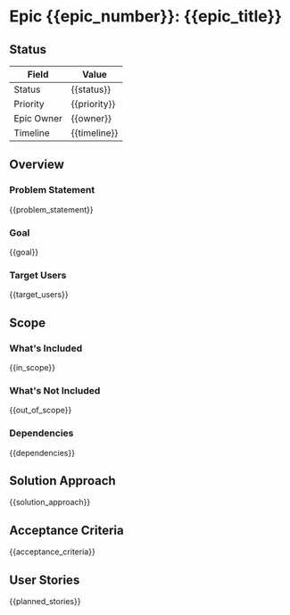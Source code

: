 # Epic {{epic_number}}: {{epic_title}}

## Status

| Field                | Value                    |
|----------------------|--------------------------|
| Status               | {{status}}               |
| Priority             | {{priority}}            |
| Epic Owner           | {{owner}}               |
| Timeline             | {{timeline}}            |

<!-- Epic tracking and SDLC integration -->
<!-- Enables progress monitoring and PRD traceability validation -->

<!-- Template Guidance:
Status Options: Planning -> Approved -> In Progress -> Done -> Completed
Priority Example: Critical, High, Medium, Low (align with PRD requirement priorities)
Epic Owner Example: "Product Owner", "Tech Lead", "Development Team"
Timeline Example: "Sprint 1-3 (6 weeks)", "Q1 2024", "March-April 2024"
-->

## Overview

### Problem Statement

{{problem_statement}}

<!-- Clear, specific user problem this Epic solves from PRD analysis -->
<!-- Must trace back to PRD business requirements and user pain points -->

<!-- Template Guidance:
Problem Statement Example:
"Users struggle with agent discovery and IDE integration, leading to fragmented workflows and reduced productivity. Current manual agent selection requires deep technical knowledge, creating adoption barriers for 70% of target users."

Format Structure:
- Start with specific user pain point from PRD
- Include quantifiable impact or evidence
- Connect to PRD BR/NFR requirements
- Avoid solution-oriented language

DO: Reference specific PRD requirements (BR1, BR2, NFR1...)
DO: Include quantifiable user impact
DO: Focus on user pain, not missing features
DO: Use evidence from PRD user research
DON'T: Describe what the system can't do
DON'T: Include solution details in problem statement
DON'T: Use vague terms like "users want better experience"
-->

### Goal

{{goal}}

<!-- Specific, measurable outcome that defines Epic completion -->
<!-- Must align with PRD success metrics and enable clear Story validation -->
<!-- REQUIRED FORMAT: Enable [specific outcome] for [target %] of [user type] within [timeline] -->

<!-- Template Guidance:
Goal Example:
"Enable seamless agent discovery and IDE integration for 90% of target users within 2 weeks of first use, reducing agent selection time from 15 minutes to under 30 seconds while maintaining enterprise security standards."

REQUIRED Format Structure:
- MUST start with "Enable [specific outcome]"
- MUST include target user percentage or metrics
- MUST include specific timeline boundaries
- MUST connect to PRD success criteria
- MUST be measurable and testable

DO: Use format "Enable X for Y% of [users] within Z [timeline]"
DO: Include specific metrics from PRD (time, percentage, quantity)
DO: Set realistic timeline boundaries with specific duration
DO: Connect to PRD success criteria explicitly
DON'T: Use vague language like "improve user experience"
DON'T: Set unmeasurable goals or subjective outcomes
DON'T: Ignore PRD success metrics alignment
DON'T: Omit timeline or target percentage requirements
-->

### Target Users

{{target_users}}

<!-- Specific user personas from PRD who benefit from this Epic -->
<!-- Must align with PRD user segments and enable Story "As a user" scenarios -->

<!-- Template Guidance:
Target Users Example:
"Primary: Software Architects (60%) - designing system components and integration patterns
Secondary: Development Leads (30%) - implementing architectural decisions in code
Tertiary: Product Managers (10%) - validating technical feasibility and scope"

Format Structure:
- List primary, secondary, tertiary users with percentages
- Include specific roles and responsibilities
- Connect to PRD user segments
- Enable Story persona development

DO: Use specific personas from PRD
DO: Include user percentages or priority levels
DO: Describe user context and responsibilities
DO: Enable clear Story "As a [user]" scenarios
DON'T: Use generic roles like "users" or "developers"
DON'T: Create new personas not in PRD
DON'T: Omit user context or responsibilities
-->

## Scope

### What's Included

{{in_scope}}

<!-- Specific features and functionality this Epic delivers -->
<!-- Must map to PRD requirements and enable Story breakdown -->

<!-- Template Guidance:
What's Included Example:
"1. Agent discovery UI with search and filter capabilities (BR2, BR3)
2. IDE integration framework for Cursor, VS Code, and JetBrains (NFR1)
3. Authentication and security layer for enterprise environments (NFR2)
4. Basic agent validation and health checking (BR4)"

Format Structure:
- Number items for clear tracking
- Reference specific PRD requirements in parentheses
- Focus on user-facing functionality
- Enable clear Story mapping

DO: Reference specific PRD requirements (BR1, NFR2...)
DO: Number items for clear tracking
DO: Focus on user-facing functionality
DO: Include enough detail for Story creation
DON'T: Include technical implementation details
DON'T: List features without PRD traceability
DON'T: Use vague descriptions
-->

### What's Not Included

{{out_of_scope}}

<!-- Clear boundaries of what this Epic excludes -->
<!-- Prevents scope creep and guides Story prioritization -->

<!-- Template Guidance:
What's Not Included Example:
"1. Advanced analytics and usage monitoring (deferred to Epic 3)
2. Custom agent development frameworks (out of MVP scope)
3. Multi-language support beyond English (future roadmap item)
4. Legacy IDE support (VS 2019, Eclipse) - minimum viable platform focus"

Format Structure:
- Number excluded items for clarity
- Explain reasoning (deferred, out of scope, future)
- Reference other Epics for deferred items
- Set clear boundaries for Stories

DO: Clearly state what's excluded and why
DO: Reference future Epics for deferred items
DO: Explain reasoning for exclusions
DO: Set clear Story development boundaries
DON'T: Leave scope boundaries unclear
DON'T: Include items without rationale
DON'T: Create artificial limitations
-->

### Dependencies

{{dependencies}}

<!-- Other Epics, systems, or external requirements this Epic needs -->
<!-- Critical for Story sequencing and implementation planning -->
<!-- REQUIRED STRUCTURE: Group by Epic Dependencies, System Dependencies, External Dependencies -->

<!-- Template Guidance:
Dependencies Example:
"Epic Dependencies:
- Epic 1: KubeRocketAI Baseline (foundation infrastructure)
- Epic 2: Core Engine (agent processing capabilities)

System Dependencies:
- Python 3.8+ runtime environment
- IDE extension APIs (Cursor, VS Code, JetBrains)
- Enterprise authentication systems (SSO integration)

External Dependencies:
- Design system components (UI framework)
- Security compliance approval (enterprise deployment)"

REQUIRED Format Structure:
- MUST group by type: Epic Dependencies, System Dependencies, External Dependencies
- MUST include specific version requirements where applicable
- MUST note approval processes or integration needs
- MUST enable clear dependency validation and tracking

DO: Use exact section headers "Epic Dependencies:", "System Dependencies:", "External Dependencies:"
DO: Include specific version or requirement details for each dependency
DO: Note approval processes or integration needs explicitly
DO: Enable clear dependency validation and tracking
DON'T: List dependencies without proper grouping structure
DON'T: Use vague dependencies without specifics or versions
DON'T: Omit external approval processes or integration requirements
DON'T: Ignore system requirement details or compatibility needs
-->

## Solution Approach

{{solution_approach}}

<!-- High-level implementation strategy and architectural direction -->
<!-- Guides Story creation without prescribing technical details -->

<!-- Template Guidance:
Solution Approach Example:
"Implementation Strategy:
1. Modular UI framework with progressive enhancement for cross-IDE compatibility
2. Plugin architecture enabling independent IDE integration development
3. Centralized authentication service with configurable enterprise adapters
4. Agent validation pipeline with health monitoring and error recovery

Technical Approach:
- Frontend: React-based components for consistent IDE integration
- Backend: Python microservices with REST API interfaces
- Security: OAuth 2.0 with enterprise SSO federation
- Deployment: Containerized services with Kubernetes orchestration"

Format Structure:
- Separate implementation and technical approaches
- Focus on architectural decisions, not detailed implementation
- Enable Story technical context
- Include integration patterns and service boundaries

DO: Provide architectural guidance for Stories
DO: Include integration patterns and service boundaries
DO: Focus on approach, not detailed implementation
DO: Enable technical context for Story development
DON'T: Include detailed code specifications
DON'T: Prescribe exact implementation details
DON'T: Ignore architectural considerations
-->

## Acceptance Criteria

{{acceptance_criteria}}

<!-- Specific, testable conditions that define Epic completion -->
<!-- Must include measurable outcomes and validation commands for Story verification -->
<!-- REQUIRED: Each criterion MUST include validation method and verification command -->

<!-- Template Guidance:
Acceptance Criteria Example:
"1. User can discover and select agents through IDE interface within 30 seconds
   - Validation: Time user workflows from agent search to selection
   - Command: `pytest tests/integration/agent_discovery_test.py`

2. IDE integration works across Cursor, VS Code, JetBrains with consistent UX
   - Validation: Cross-platform testing demonstrates feature parity
   - Command: `npm run test:integration -- --platform=all`

3. Enterprise authentication integrates with existing SSO systems
   - Validation: SSO login flow completes without manual intervention
   - Command: `python tests/auth/sso_integration_test.py`

4. Agent validation prevents malformed or insecure agent usage
   - Validation: Security scan passes with zero critical issues
   - Command: `security-scan --agents --threshold=critical`"

REQUIRED Format Structure:
- MUST number criteria for clear tracking and Story mapping
- MUST include validation method for each criterion
- MUST include verification command for each criterion (where automatable)
- MUST define measurable success indicators
- MUST enable automated testing and verification where possible

DO: Include specific validation methods AND verification commands for each criterion
DO: Make criteria measurable and testable with clear success indicators
DO: Number criteria for Story traceability and tracking
DO: Enable automated verification where possible (pytest, npm test, CLI commands)
DO: Include both manual validation steps and automated command verification
DON'T: Use subjective criteria like "works well" or "user-friendly"
DON'T: Omit validation methods or verification steps
DON'T: Create criteria that can't be tested or measured
DON'T: Skip command verification for automatable criteria
-->

## User Stories

{{planned_stories}}

<!-- Planned Stories that implement this Epic with clear breakdown -->
<!-- Enables immediate Story creation with Epic context and traceability -->
<!-- REQUIRED: Group by phases with clear dependencies and story numbering -->

<!-- Template Guidance:
User Stories Example:
"Planned Stories for Implementation:

**Phase 1: Foundation (Sprint 1)**
- Story {{epic_number}}.01: Agent Discovery Interface
  - As a Software Architect, I want to search and filter available agents
  - Acceptance: Search returns relevant agents within 3 seconds
  - Dependencies: Epic 1 baseline infrastructure

- Story {{epic_number}}.02: Basic IDE Integration
  - As a Development Lead, I want to activate agents within my IDE
  - Acceptance: Agent activation works in Cursor and VS Code
  - Dependencies: Story {{epic_number}}.01 completion

**Phase 2: Enhancement (Sprint 2)**
- Story {{epic_number}}.03: Enterprise Authentication
  - As a Product Manager, I want secure agent access with SSO
  - Acceptance: SSO login integrates with existing enterprise systems
  - Dependencies: Security compliance approval

**Phase 3: Validation (Sprint 3)**
- Story {{epic_number}}.04: Agent Health Monitoring
  - As a Software Architect, I want to validate agent security and performance
  - Acceptance: Health dashboard shows agent status and metrics
  - Dependencies: All previous stories completed"

REQUIRED Format Structure:
- MUST group Stories by implementation phases with clear phase headers
- MUST include user persona, goal, and basic acceptance criteria for each story
- MUST note dependencies between Stories and external requirements
- MUST use consistent naming: {{epic_number}}.01, {{epic_number}}.02, etc.
- MUST enable immediate Story creation with Epic context and traceability

DO: Group Stories by logical implementation phases with "**Phase X: Name**" headers
DO: Include user persona ("As a [role]"), goal ("I want to"), and acceptance criteria
DO: Note dependencies between Stories using "Dependencies: Story X.XX completion"
DO: Use consistent Story numbering within Epic ({{epic_number}}.01, .02, etc.)
DO: Enable immediate Story creation with sufficient context
DON'T: List stories without phase grouping or logical sequence
DON'T: Include detailed Story implementation details in Epic
DON'T: Create Stories without clear user value or persona
DON'T: Ignore dependencies or sequencing requirements between stories
DON'T: Use inconsistent numbering or skip dependency notation
-->
